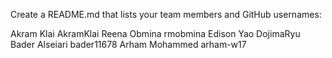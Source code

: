 Create a README.md that lists your team members and GitHub usernames:

Akram Klai  AkramKlai
Reena Obmina  rmobmina
Edison Yao    DojimaRyu
Bader Alseiari  bader11678
Arham Mohammed  arham-w17
